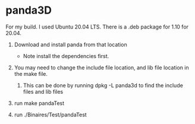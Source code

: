 # panda3D
For my build. I used Ubuntu 20.04 LTS. There is a .deb package for 1.10 for 20.04.

1. Download and install panda from that location
   * Note install the dependencies first.

2. You may need to change the include file location, and lib file location in the make file.
   1. This can be done by running dpkg -L panda3d to find the include files and lib files 

3. run make pandaTest

4. run ./Binaires/Test/pandaTest